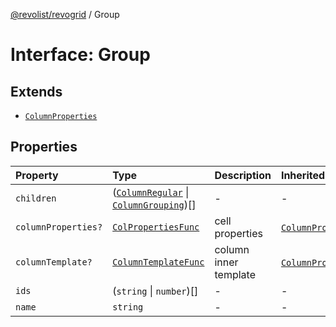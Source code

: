 [@revolist/revogrid](README.md) / Group

# Interface: Group

## Extends

- [`ColumnProperties`](Interface.ColumnProperties.md)

## Properties

| Property | Type | Description | Inherited from |
| :------ | :------ | :------ | :------ |
| `children` | ([`ColumnRegular`](Interface.ColumnRegular.md) \| [`ColumnGrouping`](Type.ColumnGrouping.md))[] | - | - |
| `columnProperties?` | [`ColPropertiesFunc`](Type.ColPropertiesFunc.md) | cell properties | [`ColumnProperties`](Interface.ColumnProperties.md).`columnProperties` |
| `columnTemplate?` | [`ColumnTemplateFunc`](Type.ColumnTemplateFunc.md) | column inner template | [`ColumnProperties`](Interface.ColumnProperties.md).`columnTemplate` |
| `ids` | (`string` \| `number`)[] | - | - |
| `name` | `string` | - | - |
